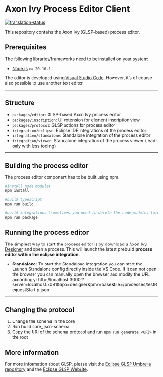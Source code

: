 # Axon Ivy Process Editor Client

[![translation-status](https://hosted.weblate.org/widget/axonivy/process-editor/svg-badge.svg)](https://hosted.weblate.org/engage/axonivy/)

This repository contains the Axon Ivy (GLSP-based) process editor.

## Prerequisites

The following libraries/frameworks need to be installed on your system:

- [Node.js](https://nodejs.org/en/) `>= 20.10.0`

The editor is developed using [Visual Studio Code](https://code.visualstudio.com/).
However, it's of course also possible to use another text editor.

---

## Structure

- `packages/editor`: GLSP-based Axon Ivy process editor
- `packages/inscription`: UI extension for element inscription view
- `packages/protocol`: GLSP actions for process editor
- `integration/eclipse`: Eclipse IDE integrations of the process editor
- `integration/standalone`: Standalone integration of the process editor
- `integration/viewer`: Standalone integration of the process viewer (read-only with less tooling)

---

## Building the process editor

The process editor component has to be built using npm.

```bash
#install node modules
npm install

#build typescript
npm run build

#build integrations (sometimes you need to delete the node_modules folder first because of a missing monaco-editor dependency)
npm run package
```

## Running the process editor

The simplest way to start the process editor is by download a
[Axon Ivy Designer](https://developer.axonivy.com/download/nightly) and open a process.
This will launch the latest prebuild **process editor within the eclipse integration**.

- **Standalone**: To start the Standalone integration you can start the Launch
  Standalone config directly inside the VS Code. If it can not open the browser you can
  manually open the browser and modify the URL accordingly:
  http://localhost:3000/?server=localhost:8081&app=designer&pmv=base&file=/processes/testRequestStart.p.json

---

## Changing the protocol

1. Change the schema in the core
2. Run build core_json-schema
3. Copy the URI of the schema protocol and run `npm run generate <URI>` in the root

## More information

For more information about GLSP, please visit the [Eclipse GLSP Umbrella repository](https://github.com/eclipse-glsp/glsp) and the [Eclipse GLSP Website](https://www.eclipse.org/glsp/).
